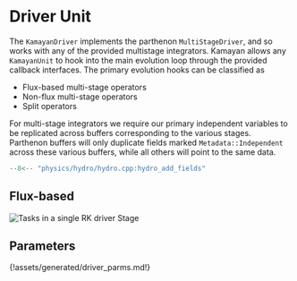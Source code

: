 # Driver Unit

The `KamayanDriver` implements the parthenon `MultiStageDriver`, and so works with any of the
provided multistage integrators. Kamayan allows any `KamayanUnit` to hook into the main evolution
loop through the provided callback interfaces. The primary evolution hooks can be classified as

* Flux-based multi-stage operators
* Non-flux multi-stage operators
* Split operators

For multi-stage integrators we require our primary independent variables to be replicated
across buffers corresponding to the various stages. Parthenon buffers will only duplicate
fields marked `Metadata::Independent` across these various buffers, while all others will
point to the same data.

```cpp
--8<-- "physics/hydro/hydro.cpp:hydro_add_fields"
```



## Flux-based



![Tasks in a single RK driver Stage](assets/generated/driver_tasks.svg)

## Parameters

{!assets/generated/driver_parms.md!}
